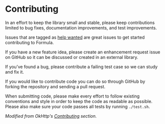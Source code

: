 # Contributing

In an effort to keep the library small and stable, please keep contributions limited to bug fixes, documentation improvements, and test improvements.

Issues that are tagged as [help wanted](https://github.com/instacart/formula/labels/help%20wanted) are great issues to get started contributing to Formula.

If you have a new feature idea, please create an enhancement request issue on GitHub so it can be discussed or created in an external library.

If you’ve found a bug, please contribute a failing test case so we can study and fix it.

If you would like to contribute code you can do so through GitHub by forking the repository and sending a pull request.

When submitting code, please make every effort to follow existing conventions and style in order to keep the code as readable as possible. Please also make sure your code passes all tests by running `./test.sh`.

*Modified from OkHttp's [Contributing](https://square.github.io/okhttp/contributing/) section.*
